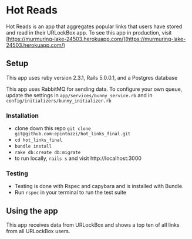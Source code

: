 # Hot Reads

Hot Reads is an app that aggregates popular links that users have stored and read in their URLockBox app. To see this app in production, visit [https://murmuring-lake-24503.herokuapp.com/](https://murmuring-lake-24503.herokuapp.com/)

## Setup

This app uses ruby version 2.3.1,  Rails 5.0.0.1, and a Postgres database

This app uses RabbitMQ for sending data. To configure your own queue, update the settings in `app/services/bunny_service.rb` and in `config/initializers/bunny_initializer.rb`

### Installation

 - clone down this repo `git clone git@github.com:epintozzi/hot_links_final.git`
 -  `cd hot_links_final`
 -  `bundle install`
 - `rake db:create db:migrate`
 - to run locally, `rails s` and visit http://localhost:3000


### Testing

- Testing is done with Rspec and capybara and is installed with Bundle.
- Run `rspec` in your terminal to run the test suite

## Using the app

This app receives data from URLockBox and shows a top ten of all links from all URLockBox users.
